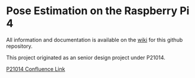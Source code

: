# **Pose Estimation on the Raspberry Pi 4**

All information and documentation is available on the [wiki](https://github.com/fussmj/Basketball_Shot_Trainer_Spring_2022/wiki) for this github repository.

This project originated as an senior design project under P21014.

[P21014 Confluence Link](https://wiki.rit.edu/display/P21014/Project+Overview)

